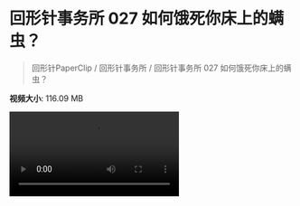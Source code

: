 # 回形针事务所 027 如何饿死你床上的螨虫？

> 回形针PaperClip / 回形针事务所 / 回形针事务所 027 如何饿死你床上的螨虫？

**视频大小**: 116.09 MB

<div class="video"><video src="https://file.hsyhx.top/archive/PaperClip/事务所/027.mp4" controls preload>🤔 您的浏览器不支持 video 标签</video></div>